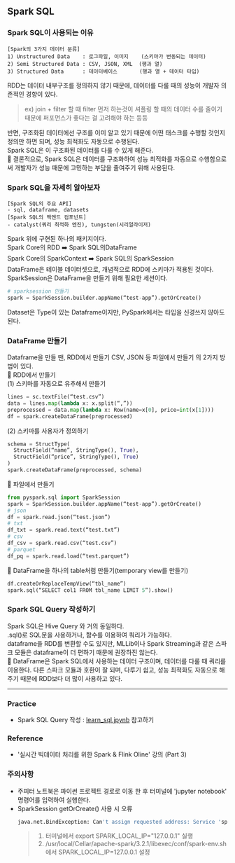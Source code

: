 ## Spark SQL

### Spark SQL이 사용되는 이유
```
[Spark의 3가지 데이터 분류]
1) Unstructured Data    : 로그파일, 이미지    (스키마가 변동되는 데이터)
2) Semi Structured Data : CSV, JSON, XML  (행과 열)
3) Structured Data      : 데이터베이스       (행과 열 + 데이터 타입)
```
RDD는 데이터 내부구조를 정의하지 않기 때문에, 데이터를 다룰 때의 성능이 개발자 의존적인 경향이 있다.   
> ex) join + filter 할 때 filter 먼저 하는것이 셔플링 할 때의 데이터 수를 줄이기 때문에 퍼포먼스가 좋다는 걸 고려해야 하는 등등

반면, 구조화된 데이터에선 구조를 이미 알고 있기 때문에 어떤 태스크를 수행할 것인지 정의만 하면 되며, 성능 최적화도 자동으로 수행된다.   
Spark SQL은 이 구조화된 데이터를 다룰 수 있게 해준다.   
:star2: 결론적으로, Spark SQL은 데이터를 구조화하여 성능 최적화를 자동으로 수행함으로써 개발자가 성능 때문에 고민하는 부담을 줄여주기 위해 사용된다.

### Spark SQL을 자세히 알아보자
```
[Spark SQL의 주요 API]
- sql, dataframe, datasets
[Spark SQL의 백엔드 컴포넌트]
- catalyst(쿼리 최적화 엔진), tungsten(시리얼라이저)
```
Spark 위에 구현된 하나의 패키지이다.   
Spark Core의 RDD :arrow_right: Spark SQL의DataFrame   
Spark Core의 SparkContext :arrow_right: Spark SQL의 SparkSession   
DataFrame은 테이블 데이터셋으로, 개념적으로 RDD에 스키마가 적용된 것이다.   
SparkSession은 DataFrame을 만들기 위해 필요한 세션이다.   
```python
# sparksession 만들기
spark = SparkSession.builder.appName(“test-app”).getOrCreate()
```
Dataset은 Type이 있는 Dataframe이지만, PySpark에서는 타입을 신경쓰지 않아도 된다. 

### DataFrame 만들기
Dataframe을 만들 땐, RDD에서 만들기 CSV, JSON 등 파일에서 만들기 의 2가지 방법이 있다.   
📌 RDD에서 만들기   
(1) 스키마를 자동으로 유추해서 만들기
  ```python
  lines = sc.textFile(“test.csv”)
  data = lines.map(lambda x: x.split(“,”))
  preprocessed = data.map(lambda x: Row(name=x[0], price=int(x[1])))
  df = spark.createDataFrame(preprocessed)
  ```
(2) 스키마를 사용자가 정의하기
  ```python
  schema = StructType(
	StructField(“name”, StringType(), True),
	StructField(“price”, StringType(), True)
  )
  spark.createDataFrame(preprocessed, schema)
  ```

📌 파일에서 만들기   
```python
from pyspark.sql import SparkSession
spark = SparkSession.builder.appName(“test-app”).getOrCreate()
# json
df = spark.read.json(“test.json”)
# txt
df_txt = spark.read.text(“test.txt”)
# csv
df_csv = spark.read.csv(“test.csv”)
# parquet
df_pq = spark.read.load(“test.parquet”)
```

📌 DataFrame을 하나의 table처럼 만들기(temporary view를 만들기)
```python
df.createOrReplaceTempView(“tbl_name”)
spark.sql(“SELECT col1 FROM tbl_name LIMIT 5”).show()
```

### Spark SQL Query 작성하기
Spark SQL은 Hive Query 와 거의 동일하다.   
.sql()로 SQL문을 사용하거나, 함수를 이용하여 쿼리가 가능하다.   
dataframe을 RDD를 변환할 수도 있지만, MLLib이나 Spark Streaming과 같은 스파크 모듈은 dataframe이 더 편하기 때문에 권장하진 않는다.   
:star2: DataFrame은 Spark SQL에서 사용하는 데이터 구조이며, 데이터를 다룰 때 쿼리를 이용한다. 다른 스파크 모듈과 호환이 잘 되며, 다루기 쉽고, 성능 최적화도 자동으로 해주기 때문에 RDD보다 더 많이 사용하고 있다.

-------------
### Practice
- Spark SQL Query 작성 : [learn_sql.jpynb](https://github.com/Jiyongs/dev_study/blob/master/bigdata/learn_sql.ipynb) 참고하기

### Reference
- '실시간 빅데이터 처리를 위한 Spark & Flink Oline' 강의 (Part 3)

### 주의사항
- 주피터 노트북은 파이썬 프로젝트 경로로 이동 한 후 터미널에 'jupyter notebook' 명령어를 입력하여 실행한다.
- SparkSession getOrCreate() 사용 시 오류
  ``` python
  java.net.BindException: Can't assign requested address: Service 'sparkDriver' failed after 16 retries (on a random free port)!
  ``` 
  > 1) 터미널에서 export SPARK_LOCAL_IP="127.0.0.1" 실행 
  > 2) /usr/local/Cellar/apache-spark/3.2.1/libexec/conf/spark-env.sh 에서 SPARK_LOCAL_IP=127.0.0.1 설정

